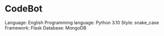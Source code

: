 # CodeBot
Language: English
Programming language: Python 3.10
Style: snake_case
Framework: Flask
Database: MongoDB
